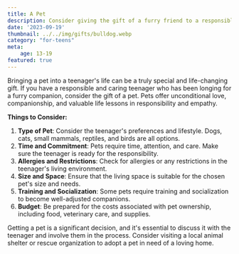 ```yaml
---
title: A Pet
description: Consider giving the gift of a furry friend to a responsible teenager.
date: '2023-09-19'
thumbnail: ../../img/gifts/bulldog.webp
category: "for-teens"
meta:
    age: 13-19
featured: true
---
```

Bringing a pet into a teenager's life can be a truly special and life-changing gift. If you have a responsible and caring teenager who has been longing for a furry companion, consider the gift of a pet. Pets offer unconditional love, companionship, and valuable life lessons in responsibility and empathy.

**Things to Consider:**
1. **Type of Pet**: Consider the teenager's preferences and lifestyle. Dogs, cats, small mammals, reptiles, and birds are all options.
2. **Time and Commitment**: Pets require time, attention, and care. Make sure the teenager is ready for the responsibility.
3. **Allergies and Restrictions**: Check for allergies or any restrictions in the teenager's living environment.
4. **Size and Space**: Ensure that the living space is suitable for the chosen pet's size and needs.
5. **Training and Socialization**: Some pets require training and socialization to become well-adjusted companions.
6. **Budget**: Be prepared for the costs associated with pet ownership, including food, veterinary care, and supplies.

Getting a pet is a significant decision, and it's essential to discuss it with the teenager and involve them in the process. Consider visiting a local animal shelter or rescue organization to adopt a pet in need of a loving home.
